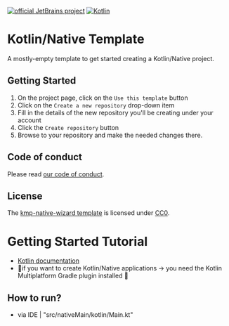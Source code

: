 [![official JetBrains project](https://jb.gg/badges/official-plastic.svg)](https://confluence.jetbrains.com/display/ALL/JetBrains+on+GitHub)
[![Kotlin](https://img.shields.io/badge/Kotlin-2.0-blue.svg?style=flat&logo=kotlin)](https://kotlinlang.org)

# Kotlin/Native Template

A mostly-empty template to get started creating a Kotlin/Native project. 

## Getting Started

1. On the project page, click on the `Use this template` button
2. Click on the `Create a new repository` drop-down item
3. Fill in the details of the new repository you'll be creating under your account
4. Click the `Create repository` button
5. Browse to your repository and make the needed changes there.

## Code of conduct

Please read [our code of conduct](https://github.com/jetbrains#code-of-conduct).

## License

The [kmp-native-wizard template](https://github.com/Kotlin/kmp-native-wizard/) is licensed under [CC0](https://creativecommons.org/publicdomain/zero/1.0/deed.en).


# Getting Started Tutorial
* [Kotlin documentation](https://kotlinlang.org/docs/native-get-started.html)
* 👀if you want to create Kotlin/Native applications -> you need the Kotlin Multiplatform Gradle plugin installed 👀

## How to run?
* via IDE | "src/nativeMain/kotlin/Main.kt"